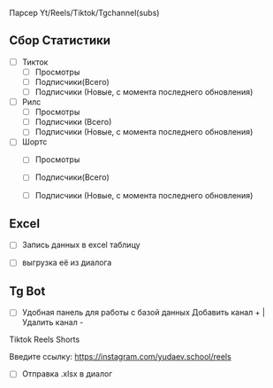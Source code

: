 Парсер Yt/Reels/Tiktok/Tgchannel(subs)

## Сбор Статистики
- [ ] Тикток
	- [ ] Просмотры
	- [ ] Подписчики(Всего)
	- [ ] Подписчики (Новые, с момента последнего обновления)
- [ ] Рилс
	- [ ] Просмотры
	- [ ] Подписчики (Всего)
	- [ ] Подписчики (Новые, с момента последнего обновления)
- [ ] Шортс
	- [ ] Просмотры
	- [ ] Подписчики(Всего)
	- [ ] Подписчики (Новые, с момента последнего обновления)


## Excel
- [ ] Запись данных в excel таблицу
- [ ] выгрузка её из диалога


## Tg Bot
- [ ] Удобная панель для работы с базой данных
Добавить канал + | Удалить канал -

Tiktok
Reels
Shorts

Введите ссылку:
https://instagram.com/yudaev.school/reels

- [ ] Отправка .xlsx в диалог

